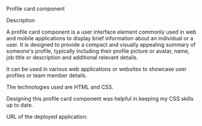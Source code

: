 Profile card component

Description

A profile card component is a user interface element commonly used in web and mobile applications to display brief information about an individual or a user. It is designed to provide a compact and visually appealing summary of someone's profile, typically including their profile picture or avatar, name, job title or description and additional relevant details. 

It can be used in various web applications or websites to showcase user profiles or team member details.

The technologies used are HTML and CSS.

Designing this profile card component was helpful in keeping my CSS skills up to date.

URL of the deployed application: 

